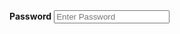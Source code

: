 
  <div class="container">
  <label for="password">
  <b>Password</b></label>
      <input type="text"
placeholder="Enter Password"
name="password" required>

